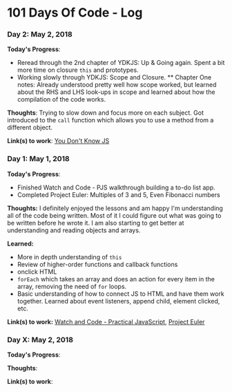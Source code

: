 # 101 Days Of Code - Log

### Day 2: May 2, 2018

**Today's Progress**: 
* Reread through the 2nd chapter of YDKJS: Up & Going again. Spent a bit more time on closure `this` and prototypes. 
* Working slowly through YDKJS: Scope and Closure. 
** Chapter One notes: Already understood pretty well how scope worked, but learned about the RHS and LHS look-ups in scope and learned about how the compilation of the code works. 

**Thoughts**: Trying to slow down and focus more on each subject. Got introduced to the `call` function which allows you to use a method from a different object.

**Link(s) to work**: [You Don't Know JS](https://github.com/getify/You-Dont-Know-JS)

### Day 1: May 1, 2018

**Today's Progress**: 
* Finished Watch and Code - PJS walkthrough building a to-do list app.
* Completed Project Euler: Multiples of 3 and 5, Even Fibonacci numbers 

**Thoughts:** I definitely enjoyed the lessons and am happy I'm understanding all of the code being written. Most of it I could
figure out what was going to be written before he wrote it. I am also starting to get better at understanding and reading 
objects and arrays. 

**Learned:** 
* More in depth understanding of `this`
* Review of higher-order functions and callback functions 
* onclick HTML 
* `forEach` which takes an array and does an action for every item in the array, removing the need of `for` loops. 
* Basic understanding of how to connect JS to HTML and have them work together. Learned about event listeners, append child, element clicked, etc.

**Link(s) to work:** [Watch and Code - Practical JavaScript](https://watchandcode.com/p/practical-javascript), [Project Euler](https://projecteuler.net/archives)

### Day X: May 2, 2018

**Today's Progress**: 

**Thoughts**: 

**Link(s) to work**:
